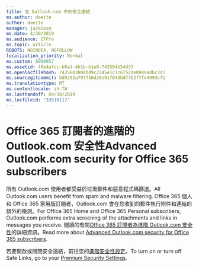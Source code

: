 ```yaml
---
title: 在 Outlook.com 中的安全連結
ms.author: daeite
author: daeite
manager: jackiesm
ms.date: 4/30/2019
ms.audience: ITPro
ms.topic: article
ROBOTS: NOINDEX, NOFOLLOW
localization_priority: Normal
ms.custom: 8000057
ms.assetid: f0e4afcc-b0a1-4b1b-b1e8-743504b54d37
ms.openlocfilehash: 7425603800bd9c2245e1c7c6752de0949adbc3d7
ms.sourcegitcommit: bd9292a797758d28e91f043bd77b2f7fe4993cf1
ms.translationtype: MT
ms.contentlocale: zh-TW
ms.lasthandoff: 04/30/2019
ms.locfileid: "33510117"
---
```

# <a name="advanced-outlookcom-security-for-office-365-subscribers"></a><span data-ttu-id="e12c9-102">Office 365 訂閱者的進階的 Outlook.com 安全性</span><span class="sxs-lookup"><span data-stu-id="e12c9-102">Advanced Outlook.com security for Office 365 subscribers</span></span>

<span data-ttu-id="e12c9-103">所有 Outlook.com 使用者都受益於垃圾郵件和惡意程式碼篩選。</span><span class="sxs-lookup"><span data-stu-id="e12c9-103">All Outlook.com users benefit from spam and malware filtering.</span></span> <span data-ttu-id="e12c9-104">Office 365 個人和 Office 365 家用版訂閱者，Outlook.com 會在您收到的郵件執行附件和連結的額外的檢測。</span><span class="sxs-lookup"><span data-stu-id="e12c9-104">For Office 365 Home and Office 365 Personal subscribers, Outlook.com performs extra screening of the attachments and links in messages you receive.</span></span> <span data-ttu-id="e12c9-105">閱讀的有關[Office 365 訂閱者為進階 Outlook.com 安全性](https://support.office.com/article/882d2243-eab9-4545-a58a-b36fee4a46e2)的詳細資訊。</span><span class="sxs-lookup"><span data-stu-id="e12c9-105">Read more about [Advanced Outlook.com security for Office 365 subscribers](https://support.office.com/article/882d2243-eab9-4545-a58a-b36fee4a46e2).</span></span>

<span data-ttu-id="e12c9-106">若要開啟或關閉安全連結，前往您的[進階安全性設定](https://outlook.live.com/mail/options/premium/security)。</span><span class="sxs-lookup"><span data-stu-id="e12c9-106">To turn on or turn off Safe Links, go to your [Premium Security Settings](https://outlook.live.com/mail/options/premium/security).</span></span>